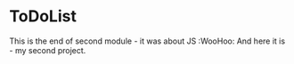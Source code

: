 # ToDoList
This is the end of second module - it was about JS :WooHoo: And here it is - my second project.
